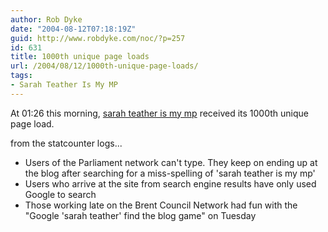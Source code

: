 ```yaml
---
author: Rob Dyke
date: "2004-08-12T07:18:19Z"
guid: http://www.robdyke.com/noc/?p=257
id: 631
title: 1000th unique page loads
url: /2004/08/12/1000th-unique-page-loads/
tags:
- Sarah Teather Is My MP
---
```

At 01:26 this morning, [sarah teather is my mp](http://sarah-teather-mp.blogspot.com/) received its 1000th unique page load.

from the statcounter logs...

  * Users of the Parliament network can't type. They keep on ending up at the blog after searching for a miss-spelling of 'sarah teather is my mp'
  * Users who arrive at the site from search engine results have only used Google to search
  * Those working late on the Brent Council Network had fun with the "Google 'sarah teather' find the blog game" on Tuesday